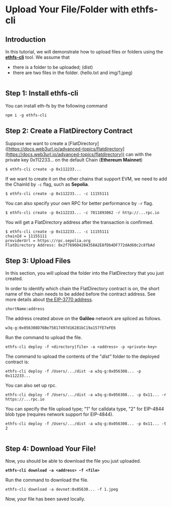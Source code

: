 # Upload Your File/Folder with ethfs-cli

## **Introduction**

In this tutorial, we will demonstrate how to upload files or folders using the [**ethfs**](https://github.com/ethstorage/eth-fs/)[**-cli**](https://github.com/ethstorage/ethfs-cli/) tool. We assume that

* there is a folder to be uploaded; (dist)
* there are two files in the folder. (hello.txt and img/1.jpeg)

<figure><img src="broken-reference" alt=""><figcaption></figcaption></figure>

## Step 1: Install ethfs-cli

You can install eth-fs by the following command

```
npm i -g ethfs-cli
```

## Step 2: Create a FlatDirectory Contract

Suppose we want to create a \[FlatDirectory]\([https://docs.web3url.io/advanced-topics/flatdirectory](https://docs.web3url.io/advanced-topics/flatdirectory)) can with the private key 0x112233... on the default Chain (**Ethereum Mainnet**)

```
$ ethfs-cli create -p 0x112233...
```

If we want to create it on the other chains that support EVM, we need to add the ChainId by `-c` flag, such as **Sepolia**.

```
$ ethfs-cli create -p 0x112233... -c 11155111
```

&#x20;You can also specify your own RPC for better performance by `-r` flag.

```
$ ethfs-cli create -p 0x112233... -c 7011893062 -r http://...rpc.io
```

You will get a FlatDirectory address after the transaction is confirmed.

```
$ ethfs-cli create -p 0x112233... -c 11155111
chainId = 11155111
providerUrl = https://rpc.sepolia.org
FlatDirectory Address: 0x2f7696D4284358A2E8fDb4DF772dAd60c2c8fbAd
```

## Step 3: Upload Files

In this section, you will upload the folder into the FlatDirectory that you just created.

In order to identify which chain the FlatDirectory contract is on, the short name of the chain needs to be added before the contract address. See more details about [the EIP-3770 address](https://eips.ethereum.org/EIPS/eip-3770).

```
shortName:address
```

The address created above on the **Galileo** network are spliced ​​as follows.

```
w3q-g:0x056308D76Be75817497d16281bC19a157fE7eFE6
```

Run the command to upload the file.

```
ethfs-cli deploy -f <directory|file> -a <address> -p <private-key>
```

The command to upload the contents of the "_dist"_ folder to the deployed contract is:

```
ethfs-cli deploy -f /Users/.../dist -a w3q-g:0x056308... -p 0x112233...
```

You can also set up rpc.

```
ethfs-cli deploy -f /Users/.../dist -a w3q-g:0x056308... -p 0x11... -r https://...rpc.io
```

You can specify the file upload type; "1" for calldata type, "2" for EIP-4844 blob type (requires network support for EIP-4844).

```
ethfs-cli deploy -f /Users/.../dist -a w3q-g:0x056308... -p 0x11... -t 2
```

<figure><img src="broken-reference" alt=""><figcaption></figcaption></figure>

## Step 4: Download Your File!

Now, you should be able to download the file you just uploaded.

<pre><code><strong>ethfs-cli download -a &#x3C;address> -f &#x3C;file>
</strong></code></pre>

Run the command to download the file.

```
ethfs-cli download -a devnet:0x05630... -f 1.jpeg
```

Now, your file has been saved locally.
